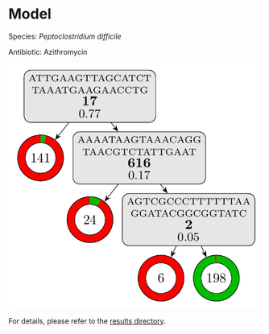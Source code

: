 
# Model

Species: *Peptoclostridium difficile*

Antibiotic: Azithromycin

<a href="./model.pdf"><img src="./model.png" /></a>

For details, please refer to the [results directory](../../../../../results/cart_b/peptoclostridium%20difficile/azithromycin/repeat_8/).

